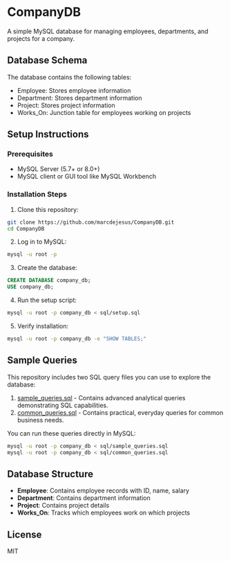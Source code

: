 # CompanyDB

A simple MySQL database for managing employees, departments, and projects for a company.

## Database Schema

The database contains the following tables:
- Employee: Stores employee information
- Department: Stores department information
- Project: Stores project information
- Works_On: Junction table for employees working on projects

## Setup Instructions

### Prerequisites
- MySQL Server (5.7+ or 8.0+)
- MySQL client or GUI tool like MySQL Workbench

### Installation Steps

1. Clone this repository:
```bash
git clone https://github.com/marcdejesus/CompanyDB.git
cd CompanyDB
```

2. Log in to MySQL:
```bash
mysql -u root -p
```

3. Create the database:
```sql
CREATE DATABASE company_db;
USE company_db;
```

4. Run the setup script:
```bash
mysql -u root -p company_db < sql/setup.sql
```

5. Verify installation:
```bash
mysql -u root -p company_db -e "SHOW TABLES;"
```

## Sample Queries

This repository includes two SQL query files you can use to explore the database:

1. [sample_queries.sql](sql/sample_queries.sql) - Contains advanced analytical queries demonstrating SQL capabilities.
2. [common_queries.sql](sql/common_queries.sql) - Contains practical, everyday queries for common business needs.

You can run these queries directly in MySQL:

```bash
mysql -u root -p company_db < sql/sample_queries.sql
mysql -u root -p company_db < sql/common_queries.sql
```

## Database Structure

- **Employee**: Contains employee records with ID, name, salary
- **Department**: Contains department information
- **Project**: Contains project details
- **Works_On**: Tracks which employees work on which projects

## License

MIT 
